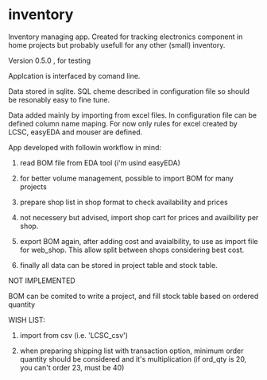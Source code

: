 # inventory

Inventory managing app. Created for tracking electronics component in home
projects but probably usefull for any other (small) inventory.

Version 0.5.0 , for testing

Applcation is interfaced by comand line.

Data stored in sqlite. SQL cheme described in configuration file so should
be resonably easy to fine tune.

Data added mainly by importing from excel files. In configuration file can be defined
column name maping. For now only rules for excel created by LCSC, easyEDA and mouser
are defined.

App developed with followin workflow in mind:

1. read BOM file from EDA tool (i'm usind easyEDA)

2. for better volume management, possible to import BOM for many projects

3. prepare shop list in shop format to check availability and prices

4. not necessery but advised, import shop cart for prices and availbility per shop.

5. export BOM again, after adding cost and avaialbility, to use as import file for
web_shop. This allow split between shops considering best cost.

6. finally all data can be stored in project table and stock table.

NOT IMPLEMENTED

BOM can be comited to write a project, and fill stock table based on ordered quantity

WISH LIST:

1. import from csv (i.e. 'LCSC_csv')

2. when preparing shipping list with transaction option, minimum order quantity
should be considered and it's multiplication (if ord_qty is 20, you can't
order 23, must be 40)
